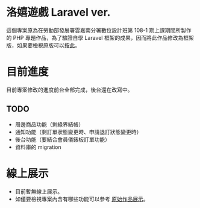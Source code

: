 # 洛嬉遊戲 Laravel ver.
這個專案原為在勞動部發展署雲嘉南分署數位設計班第 108-1 期上課期間所製作的 PHP 專題作品，為了驗證自學 Laravel 框架的成果，因而將此作品修改為框架版，如果要檢視原版可以[按此](https://github.com/samuikaze/IndependentStudyfForPHP)。

# 目前進度
目前專案修改的進度前台全部完成，後台還在改寫中。

## TODO
* 周邊商品功能（剩綠界結帳）
* 通知功能（剩訂單狀態變更時、申請退訂狀態變更時）
* 後台功能（要結合會員儀錶板訂單功能）
* 資料庫的 migration

# 線上展示
* 目前暫無線上展示。
* 如僅要檢視專案內含有哪些功能可以參考 [原始作品展示](http://sksk108.000webhostapp.com/)。
